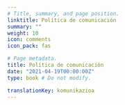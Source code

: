 ```yaml
---
# Title, summary, and page position.
linktitle: Política de comunicación
summary: ""
weight: 10
icon: comments
icon_pack: fas

# Page metadata.
title: Política de comunicación
date: "2021-04-19T00:00:00Z"
type: book # Do not modify.

translationKey: komunikazioa
---
```

